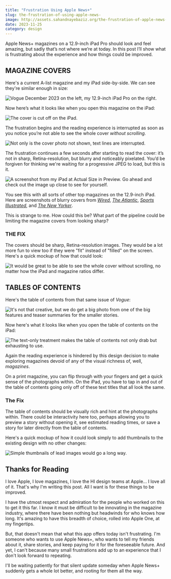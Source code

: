 ```yaml
---
title: "Frustration Using Apple News+"
slug: the-frustration-of-using-apple-news-
image: http://assets.sahandnayebaziz.org/the-frustration-of-apple-news-plus/side-by-side-on.jpg
date: 2023-11-25
category: design
---
```


Apple News+ magazines on a 12.9-inch iPad Pro should look and feel amazing, but sadly that’s not where we’re at today. In this post I’ll show what is frustrating about the experience and how things could be improved. 

## MAGAZINE COVERS

Here's a current A-list magazine and my iPad side-by-side. We can see they're similar enough in size:

![*Vogue* December 2023 on the left, my 12.9-inch iPad Pro on the right.](http://assets.sahandnayebaziz.org/the-frustration-of-apple-news-plus/side-by-side-off-2.jpg)

Now here’s what it looks like when you open this magazine on the iPad:

![The cover is cut off on the iPad.](http://assets.sahandnayebaziz.org/the-frustration-of-apple-news-plus/side-by-side-on.jpg)

The frustration begins and the reading experience is interrupted as soon as you notice you’re not able to see the whole cover *without scrolling.*

![Not only is the cover photo not shown, text lines are interrupted.](http://assets.sahandnayebaziz.org/the-frustration-of-apple-news-plus/bottom-cut-off.jpg)

The frustration continues a few seconds after starting to read the cover: it’s not in sharp, Retina-resolution, but blurry and noticeably pixelated. You’d be forgiven for thinking we're waiting for a progressive JPEG to load, but this is it.

![A screenshot from my iPad at Actual Size in Preview. Go ahead and check out the image up close to see for yourself.](https://assets.sahandnayebaziz.org/the-frustration-of-apple-news-plus/Screenshot%202023-11-25%20at%203.05.07%E2%80%AFPM.png)

You see this with all sorts of other top magazines on the 12.9-inch iPad. Here are screenshots of blurry covers from *[Wired](https://assets.sahandnayebaziz.org/the-frustration-of-apple-news-plus/magazine-wired.png)*, *[The Atlantic](https://assets.sahandnayebaziz.org/the-frustration-of-apple-news-plus/magazine-atlantic.png)*, *[Sports Illustrated](https://assets.sahandnayebaziz.org/the-frustration-of-apple-news-plus/magazine-sports-illustrated.png)*, and *[The New Yorker](https://assets.sahandnayebaziz.org/the-frustration-of-apple-news-plus/magazine-new-yorker.png)*.

This is strange to me. How could this be? What part of the pipeline could be limiting the magazine covers from looking sharp? 



### THE FIX

The covers should be sharp, Retina-resolution images. They would be a lot more fun to view too if they were "fit" instead of "filled" on the screen. Here's a quick mockup of how that could look: 

![It would be great to be able to see the whole cover without scrolling, no matter how the iPad and magazine ratios differ.](https://assets.sahandnayebaziz.org/the-frustration-of-apple-news-plus/make-the-cover-fit.jpg)


## TABLES OF CONTENTS

Here's the table of contents from that same issue of *Vogue*:

![It's not that creative, but we do get a big photo from one of the big features and teaser summaries for the smaller stories.](https://assets.sahandnayebaziz.org/the-frustration-of-apple-news-plus/magazine-TOC.jpg)

Now here's what it looks like when you open the table of contents on the iPad:

![The text-only treatment makes the table of contents not only drab but exhausting to use.](https://assets.sahandnayebaziz.org/the-frustration-of-apple-news-plus/ipad-TOC-2.jpg)

Again the reading experience is hindered by this design decision to make exploring magazines devoid of any of the visual richness of, well, *magazines*.

On a print magazine, you can flip through with your fingers and get a quick sense of the photographs within. On the iPad, you have to tap in and out of the table of contents going only off of these text titles that all look the same.

### The Fix

The table of contents should be visually rich and hint at the photographs within. There could be interactivity here too, perhaps allowing you to preview a story without opening it, see estimated reading times, or save a story for later directly from the table of contents. 

Here's a quick mockup of how it could look simply to add thumbnails to the existing design with no other changes: 

![Simple thumbnails of lead images would go a long way.](https://assets.sahandnayebaziz.org/the-frustration-of-apple-news-plus/make-the-toc-good.jpg)

## Thanks for Reading

I love Apple, I love magazines, I love the HI design teams at Apple... I love all of it. That's why I'm writing this post. All I want is for these things to be improved. 

I have the utmost respect and admiration for the people who worked on this to get it this far. I know it must be difficult to be innovating in the magazine industry, where there have been nothing but headwinds for who knows how long. It's amazing to have this breadth of choice, rolled into Apple One, at my fingertips.

But, that doesn't mean that what this app offers today isn't frustrating. I'm someone who wants to use Apple News+, who wants to tell my friends about it, share stories, and keep paying for it for the foreseeable future. And yet, I can't because many small frustrations add up to an experience that I don't look forward to repeating.

I'll be waiting patiently for that silent update someday when Apple News+ suddenly gets a whole lot better, and rooting for them all the way.
